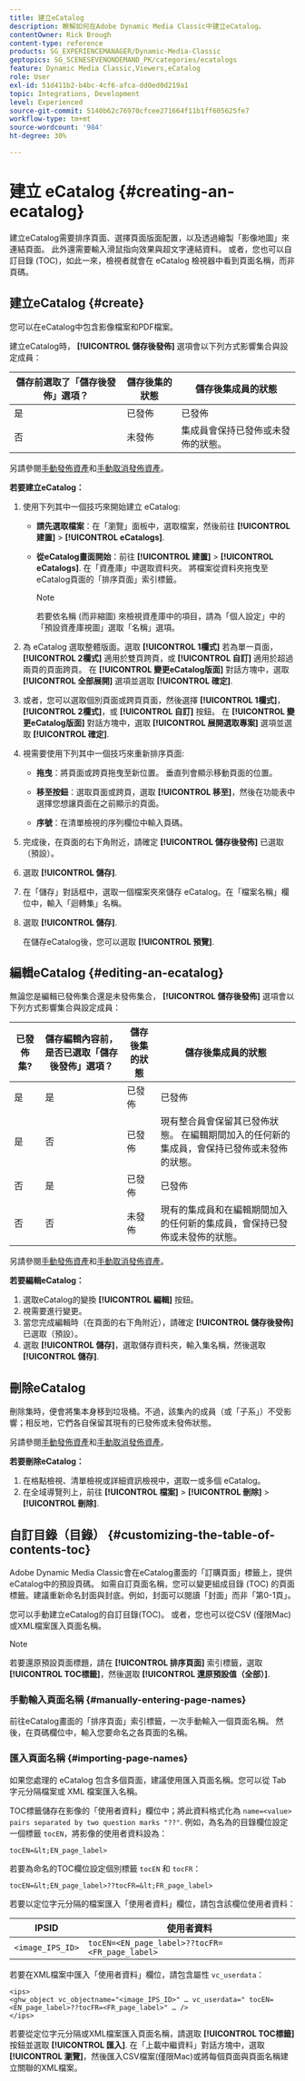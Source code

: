 ```yaml
---
title: 建立eCatalog
description: 瞭解如何在Adobe Dynamic Media Classic中建立eCatalog。
contentOwner: Rick Brough
content-type: reference
products: SG_EXPERIENCEMANAGER/Dynamic-Media-Classic
geptopics: SG_SCENESEVENONDEMAND_PK/categories/ecatalogs
feature: Dynamic Media Classic,Viewers,eCatalog
role: User
exl-id: 51d411b2-b4bc-4cf6-afca-dd0ed0d219a1
topic: Integrations, Development
level: Experienced
source-git-commit: 5140b62c76970cfcee271664f11b1ff605625fe7
workflow-type: tm+mt
source-wordcount: '984'
ht-degree: 30%

---
```


# 建立 eCatalog {#creating-an-ecatalog}

建立eCatalog需要排序頁面、選擇頁面版面配置，以及透過繪製「影像地圖」來連結頁面。 此外還需要輸入滑鼠指向效果與超文字連結資料。 或者，您也可以自訂目錄 (TOC)，如此一來，檢視者就會在 eCatalog 檢視器中看到頁面名稱，而非頁碼。

## 建立eCatalog {#create}

您可以在eCatalog中包含影像檔案和PDF檔案。

建立eCatalog時， **[!UICONTROL 儲存後發佈]** 選項會以下列方式影響集合與設定成員：

| 儲存前選取了「儲存後發佈」選項？ | 儲存後集的狀態 | 儲存後集成員的狀態 |
| --- | --- | --- |
| 是 | 已發佈 | 已發佈 |
| 否 | 未發佈 | 集成員會保持已發佈或未發佈的狀態。 |

另請參閱[手動發佈資產](publishing-files.md#manually_publishing_assets)和[手動取消發佈資產](publishing-files.md#manually_unpublishing_assets)。

**若要建立eCatalog：**

1. 使用下列其中一個技巧來開始建立 eCatalog:

   * **請先選取檔案**：在「瀏覽」面板中，選取檔案，然後前往 **[!UICONTROL 建置]** > **[!UICONTROL eCatalogs]**.

   * **從eCatalog畫面開始**：前往 **[!UICONTROL 建置]** > **[!UICONTROL eCatalogs]**. 在「資產庫」中選取資料夾。 將檔案從資料夾拖曳至eCatalog頁面的「排序頁面」索引標籤。

     >[!NOTE]
     >
     >若要依名稱 (而非縮圖) 來檢視資產庫中的項目，請為「個人設定」中的「預設資產庫視圖」選取「名稱」選項。

1. 為 eCatalog 選取整體版面。選取 **[!UICONTROL 1欄式]** 若為單一頁面， **[!UICONTROL 2欄式]** 適用於雙頁跨頁，或 **[!UICONTROL 自訂]** 適用於超過兩頁的頁面跨頁。 在 **[!UICONTROL 變更eCatalog版面]** 對話方塊中，選取 **[!UICONTROL 全部展開]** 選項並選取 **[!UICONTROL 確定]**.
1. 或者，您可以選取個別頁面或跨頁頁面，然後選擇 **[!UICONTROL 1欄式]**， **[!UICONTROL 2欄式]**，或 **[!UICONTROL 自訂]** 按鈕。 在 **[!UICONTROL 變更eCatalog版面]** 對話方塊中，選取 **[!UICONTROL 展開選取專案]** 選項並選取 **[!UICONTROL 確定]**.
1. 視需要使用下列其中一個技巧來重新排序頁面:

   * **拖曳**：將頁面或跨頁拖曳至新位置。 垂直列會顯示移動頁面的位置。

   * **移至按鈕**：選取頁面或跨頁，選取 **[!UICONTROL 移至]**，然後在功能表中選擇您想讓頁面在之前顯示的頁面。

   * **序號**：在清單檢視的序列欄位中輸入頁碼。

1. 完成後，在頁面的右下角附近，請確定 **[!UICONTROL 儲存後發佈]** 已選取（預設）。
1. 選取 **[!UICONTROL 儲存]**.
1. 在「儲存」對話框中，選取一個檔案夾來儲存 eCatalog。在「檔案名稱」欄位中，輸入「迴轉集」名稱。
1. 選取 **[!UICONTROL 儲存]**.

   在儲存eCatalog後，您可以選取 **[!UICONTROL 預覽]**.

## 編輯eCatalog {#editing-an-ecatalog}

無論您是編輯已發佈集合還是未發佈集合， **[!UICONTROL 儲存後發佈]** 選項會以下列方式影響集合與設定成員：

| 已發佈集? | 儲存編輯內容前，是否已選取「儲存後發佈」選項？ | 儲存後集的狀態 | 儲存後集成員的狀態 |
| --- | --- | --- | --- |
| 是 | 是 | 已發佈 | 已發佈 |
| 是 | 否 | 已發佈 | 現有整合員會保留其已發佈狀態。 在編輯期間加入的任何新的集成員，會保持已發佈或未發佈的狀態。 |
| 否 | 是 | 已發佈 | 已發佈 |
| 否 | 否 | 未發佈 | 現有的集成員和在編輯期間加入的任何新的集成員，會保持已發佈或未發佈的狀態。 |

另請參閱[手動發佈資產](publishing-files.md#manually_publishing_assets)和[手動取消發佈資產](publishing-files.md#manually_unpublishing_assets)。

**若要編輯eCatalog：**

1. 選取eCatalog的變換 **[!UICONTROL 編輯]** 按鈕。
1. 視需要進行變更。
1. 當您完成編輯時（在頁面的右下角附近），請確定 **[!UICONTROL 儲存後發佈]** 已選取（預設）。
1. 選取 **[!UICONTROL 儲存]**，選取儲存資料夾，輸入集名稱，然後選取 **[!UICONTROL 儲存]**.

## 刪除eCatalog

刪除集時，便會將集本身移到垃圾桶。不過，該集內的成員（或「子系」）不受影響；相反地，它們各自保留其現有的已發佈或未發佈狀態。

另請參閱[手動發佈資產](publishing-files.md#manually_publishing_assets)和[手動取消發佈資產](publishing-files.md#manually_unpublishing_assets)。

**若要刪除eCatalog：**

1. 在格點檢視、清單檢視或詳細資訊檢視中，選取一或多個 eCatalog。
1. 在全域導覽列上，前往 **[!UICONTROL 檔案]** > **[!UICONTROL 刪除]** > **[!UICONTROL 刪除]**.

## 自訂目錄（目錄） {#customizing-the-table-of-contents-toc}

Adobe Dynamic Media Classic會在eCatalog畫面的「訂購頁面」標籤上，提供eCatalog中的預設頁碼。 如需自訂頁面名稱，您可以變更組成目錄 (TOC) 的頁面標籤。建議重新命名封面與封底。例如，封面可以閱讀「封面」而非「第0-1頁」。

您可以手動建立eCatalog的自訂目錄(TOC)。 或者，您也可以從CSV (僅限Mac)或XML檔案匯入頁面名稱。

>[!NOTE]
>
>若要還原預設頁面標題，請在 **[!UICONTROL 排序頁面]** 索引標籤，選取 **[!UICONTROL TOC標籤]**，然後選取 **[!UICONTROL 還原預設值（全部）]**.

### 手動輸入頁面名稱 {#manually-entering-page-names}

前往eCatalog畫面的「排序頁面」索引標籤，一次手動輸入一個頁面名稱。 然後，在頁碼欄位中，輸入您要命名之各頁面的名稱。

### 匯入頁面名稱 {#importing-page-names}

如果您處理的 eCatalog 包含多個頁面，建議使用匯入頁面名稱。您可以從 Tab 字元分隔檔案或 XML 檔案匯入名稱。

TOC標籤儲存在影像的「使用者資料」欄位中；將此資料格式化為 `name=<value>` ` pairs separated by two question marks "??" `. 例如，為名為的目錄欄位設定一個標籤 `tocEN`，將影像的使用者資料設為：

`tocEN=&lt;EN_page_label>`

若要為命名的TOC欄位設定個別標籤 `tocEN` 和 `tocFR`：

`tocEN=&lt;EN_page_label>??tocFR=&lt;FR_page_label>`

若要以定位字元分隔的檔案匯入「使用者資料」欄位，請包含該欄位使用者資料：

| IPSID | 使用者資料 |
| --- | --- |
| `<image_IPS_ID>` | `tocEN=<EN_page_label>??tocFR=<FR_page_label>` |

若要在XML檔案中匯入「使用者資料」欄位，請包含屬性 `vc_userdata`：

```as3
<ips> 
<ghw_object vc_objectname="<image_IPS_ID>" … vc_userdata=" tocEN=<EN_page_label>??tocFR=<FR_page_label>" … /> 
</ips>
```

若要從定位字元分隔或XML檔案匯入頁面名稱，請選取 **[!UICONTROL TOC標籤]** 按鈕並選取 **[!UICONTROL 匯入]**. 在「上載中繼資料」對話方塊中，選取 **[!UICONTROL 瀏覽]**，然後匯入CSV檔案(僅限Mac)或將每個頁面與頁面名稱建立關聯的XML檔案。
